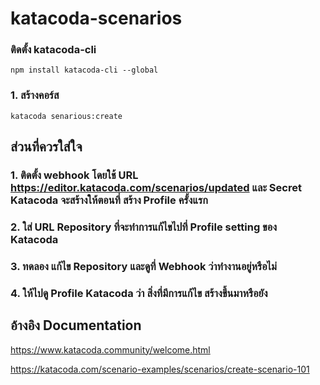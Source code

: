 # katacoda-scenarios
### ติดตั้ง katacoda-cli
```
npm install katacoda-cli --global
```

### 1. สร้างคอร์ส
```
katacoda senarious:create
```


## ส่วนที่ควรใส่ใจ
### 1. ติดตั้ง webhook โดยใช้ URL https://editor.katacoda.com/scenarios/updated และ Secret Katacoda จะสร้างให้ตอนที่ สร้าง Profile ครั้งแรก
### 2. ใส่ URL Repository ที่จะทำการแก้ไขไปที่ Profile setting ของ Katacoda
### 3. ทดลอง แก้ไข Repository และดูที่ Webhook ว่าทำงานอยู่หรือไม่
### 4. ให้ไปดู Profile Katacoda ว่า สิ่งที่มีการแก้ไข สร้างขึ้นมาหรือยัง


## อ้างอิง Documentation
https://www.katacoda.community/welcome.html

https://katacoda.com/scenario-examples/scenarios/create-scenario-101
